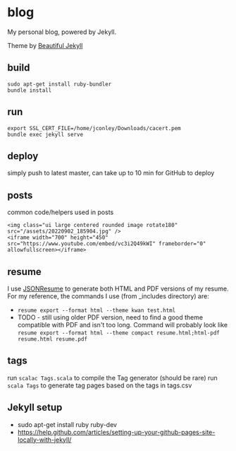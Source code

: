 # blog

My personal blog, powered by Jekyll.

Theme by [Beautiful Jekyll](https://beautifuljekyll.com/)

## build
```
sudo apt-get install ruby-bundler
bundle install
```

## run
```
export SSL_CERT_FILE=/home/jconley/Downloads/cacert.pem
bundle exec jekyll serve 
```

## deploy
simply push to latest master, can take up to 10 min for GitHub to deploy

## posts
common code/helpers used in posts
```
<img class="ui large centered rounded image rotate180" src="/assets/20220902_185904.jpg" />
<iframe width="700" height="450" src="https://www.youtube.com/embed/vc3i2Q49kWI" frameborder="0" allowfullscreen></iframe>
```

## resume
I use [JSONResume](https://jsonresume.org/) to generate both HTML and PDF versions of my resume.  For my reference, the commands I use (from _includes directory) are:
- `resume export --format html --theme kwan test.html`
- TODO - still using older PDF version, need to find a good theme compatible with PDF and isn't too long. Command will probably look like
`resume export --format html --theme compact resume.html;html-pdf resume.html resume.pdf`

## tags
run `scalac Tags.scala` to compile the Tag generator (should be rare)
run `scala Tags` to generate tag pages based on the tags in tags.csv

## Jekyll setup
- sudo apt-get install ruby ruby-dev
- https://help.github.com/articles/setting-up-your-github-pages-site-locally-with-jekyll/
